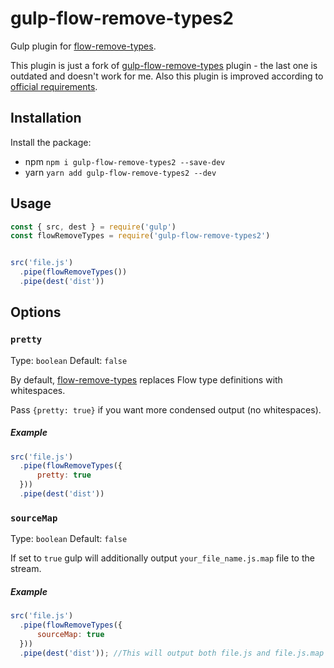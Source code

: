 # gulp-flow-remove-types2

Gulp plugin for [flow-remove-types](https://github.com/flowtype/flow-remove-types).

This plugin is just a fork of [gulp-flow-remove-types](https://github.com/Wain-PC/gulp-flow-remove-types) plugin - the last one is outdated and doesn't work for me. Also this plugin is improved according to [official requirements](https://github.com/gulpjs/gulp/blob/master/docs/writing-a-plugin/guidelines.md).

## Installation

Install the package:

- npm `npm i gulp-flow-remove-types2 --save-dev`
- yarn `yarn add gulp-flow-remove-types2 --dev`

## Usage

```javascript
const { src, dest } = require('gulp')
const flowRemoveTypes = require('gulp-flow-remove-types2')


src('file.js')
  .pipe(flowRemoveTypes())
  .pipe(dest('dist'))
```

## Options

### `pretty`

Type: `boolean` Default: `false`

By default, [flow-remove-types](https://github.com/flowtype/flow-remove-types) replaces Flow type definitions with whitespaces.

Pass `{pretty: true}` if you want more condensed output (no whitespaces).

##### Example

```javascript
src('file.js')
  .pipe(flowRemoveTypes({
      pretty: true
  }))
  .pipe(dest('dist'))
```

### `sourceMap`

Type: `boolean` Default: `false`

If set to `true` gulp will additionally output `your_file_name.js.map` file to the stream.

##### Example

```javascript
src('file.js')
  .pipe(flowRemoveTypes({
      sourceMap: true
  }))
  .pipe(dest('dist')); //This will output both file.js and file.js.map
```